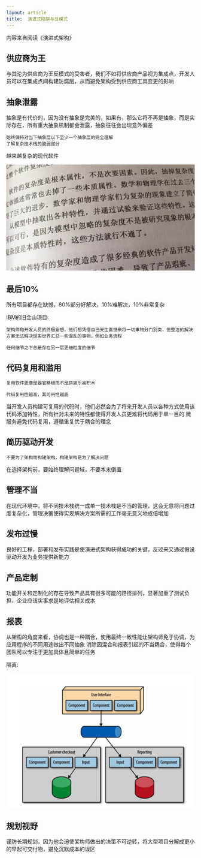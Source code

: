 ```yaml
---
layout: article
title:  演进式陷阱与反模式
---
```


内容来自阅读《演进式架构》

## 供应商为王

与其沦为供应商为王反模式的受害者，我们不如将供应商产品视为集成点，开发人员可以在集成点间构建防腐层，从而避免架构受到供应商工具变更的影响

## 抽象泄露

抽象是有代价的，因为没有抽象是完美的，如果有，那么它将不再是抽象，而是实际存在，所有重大抽象机制都会泄露，抽象往往会出现意外偏差

```
始终保持对当下抽象层以下至少一个抽象层的完全理解
了解复杂技术栈的脆弱部分
```

越来越复杂的现代软件

![](/images/complexity.jpg)

## 最后10%

所有项目都存在缺憾，80%部分好解决，10%难解决，10%非常复杂


IBM的旧金山项目:
```
架构师和开发人员的终极妄想，他们想凭借自己天生直觉来将一切事物分门别类，但整洁的解决方案无法解决现实世界汇总一些混乱的事物，例如业务流程
```

```
任何细节之下总是存在另一层更细粒度的细节
```

## 代码复用和滥用

```
复用软件更像是器官移植而不是拼装乐高积木
```

```
代码复用性越高，其可用性越底
```

当开发人员构建可复用的代码时，他们必然会为了将来开发人员以各种方式使用该代码添加特性，所有针对未来的特性都使得开发人员更难将代码用于单一目的
微服务避免代码复用，遵循重复优于耦合的理念

## 简历驱动开发

```
不要为了架构而构建架构，构建架构是为了解决问题
```
在选择架构前，要始终理解问题域，不要本末倒置


## 管理不当

在现代环境中，将不同技术栈统一成单一技术栈是不当的管理，这会无意将问题过度复杂化，管理决策使得实现解决方案所需的工作毫无意义地成倍增加

## 发布过慢 

良好的工程，部署和发布实践是使演进式架构获得成功的关键，反过来又通过假设驱动开发为业务提供新能力

## 产品定制

功能开关和定制化的存在导致产品具有很多可能的路径排列，显著加重了测试负担，企业应该实事求是地评估相关成本

## 报表

从架构的角度来看，协调也是一种耦合，使用最终一致性能让架构师免于协调，为应用程序的不同用途做出不同抽象
消除因混合和报表引起的不当耦合，使得每个团队可以专注于更加具体且简单的任务

隔离:

![](/images/report.png)


## 规划视野

谨防长期规划，因为他会迫使架构师做出的决策不可逆转，将大型项目分解成更小的早起可交付物，避免沉默成本的误区

